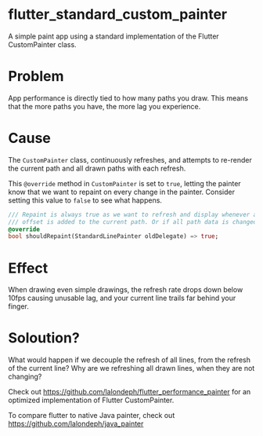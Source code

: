 # flutter_standard_custom_painter

A simple paint app using a standard implementation of the Flutter CustomPainter class.

# Problem
App performance is directly tied to how many paths you draw. 
This means that the more paths you have, the more lag you experience.

# Cause
The `CustomPainter` class, continuously refreshes, and attempts to re-render the current path and all drawn paths with each refresh.

This `@override` method in `CustomPainter` is set to `true`, letting the painter know that we want to repaint on every change in the painter.
Consider setting this value to `false` to see what happens. 

```dart
/// Repaint is always true as we want to refresh and display whenever a new
/// offset is added to the current path. Or if all path data is changed.
@override
bool shouldRepaint(StandardLinePainter oldDelegate) => true;
```

# Effect
When drawing even simple drawings, the refresh rate drops down below 10fps causing unusable lag, and your current line trails far behind your finger. 

# Soloution?
What would happen if we decouple the refresh of all lines, from the refresh of the current line? 
Why are we refreshing all drawn lines, when they are not changing?

Check out https://github.com/lalondeph/flutter_performance_painter for an optimized implementation of Flutter CustomPainter.

To compare flutter to native Java painter, check out https://github.com/lalondeph/java_painter